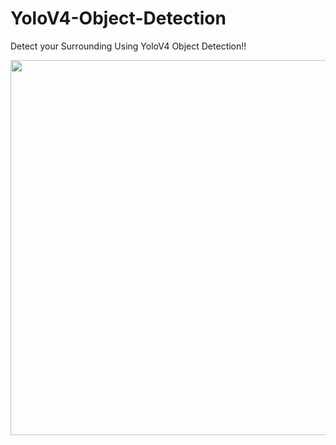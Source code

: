 # YoloV4-Object-Detection
Detect your Surrounding Using YoloV4  Object Detection!!

<p align="center">
  <img width="1500" height="600" src="results.gif">
</p>
